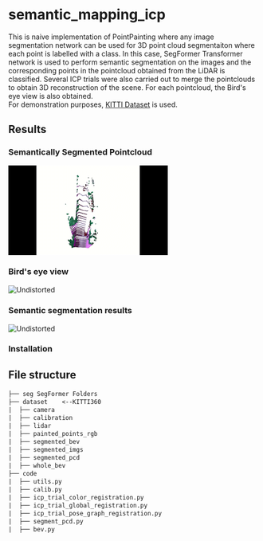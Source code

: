 # semantic_mapping_icp

This is naive implementation of PointPainting where any image segmentation network can be used for 3D point cloud segmentaiton where each point is labelled with a class. In this case, SegFormer Transformer network is used to perform semantic segmentation on the images and the corresponding points in the pointcloud obtained from the LiDAR is classified. Several ICP trials were also carried out to merge the pointclouds to obtain 3D reconstruction of the scene. For each pointcloud, the Bird's eye view is also obtained.
<br> For demonstration purposes, [KITTI Dataset](https://www.cvlibs.net/datasets/kitti/) is used.

## Results

### Semantically Segmented Pointcloud
<img src="./results/pcd_gif.gif"  align="center"/>


### Bird's eye view
<img src="/github_fig/projected.png"  align="center" alt="Undistorted" width="400"/>

### Semantic segmentation results
<img src="/github_fig/projected.png"  align="center" alt="Undistorted" width="400"/>


### Installation



## File structure

    ├── seg SegFormer Folders
    ├── dataset    <--KITTI360
    |  ├── camera
    |  ├── calibration
    |  ├── lidar
    |  ├── painted_points_rgb
    |  ├── segmented_bev
    |  ├── segmented_imgs
    |  ├── segmented_pcd
    |  ├── whole_bev
    ├── code
    |  ├── utils.py 
    |  ├── calib.py
    |  ├── icp_trial_color_registration.py
    |  ├── icp_trial_global_registration.py
    |  ├── icp_trial_pose_graph_registration.py
    |  ├── segment_pcd.py
    |  ├── bev.py


